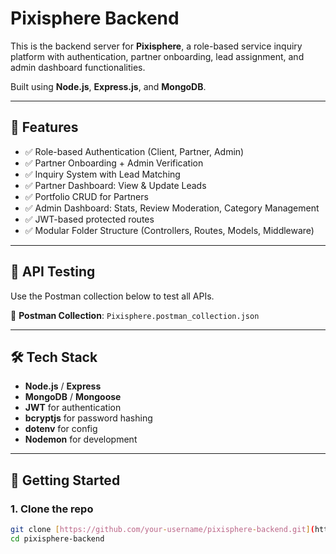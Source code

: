 # Pixisphere Backend

This is the backend server for **Pixisphere**, a role-based service inquiry platform with authentication, partner onboarding, lead assignment, and admin dashboard functionalities.

Built using **Node.js**, **Express.js**, and **MongoDB**.

---

## 🔧 Features

- ✅ Role-based Authentication (Client, Partner, Admin)
- ✅ Partner Onboarding + Admin Verification
- ✅ Inquiry System with Lead Matching
- ✅ Partner Dashboard: View & Update Leads
- ✅ Portfolio CRUD for Partners
- ✅ Admin Dashboard: Stats, Review Moderation, Category Management
- ✅ JWT-based protected routes
- ✅ Modular Folder Structure (Controllers, Routes, Models, Middleware)

---

## 🧪 API Testing

Use the Postman collection below to test all APIs.

📁 **Postman Collection**: `Pixisphere.postman_collection.json`

---

## 🛠️ Tech Stack

- **Node.js** / **Express**
- **MongoDB** / **Mongoose**
- **JWT** for authentication
- **bcryptjs** for password hashing
- **dotenv** for config
- **Nodemon** for development

---

## 🚀 Getting Started

### 1. Clone the repo

```bash
git clone [https://github.com/your-username/pixisphere-backend.git](https://github.com/tabish-27/Pixisphere-backend.git)
cd pixisphere-backend
